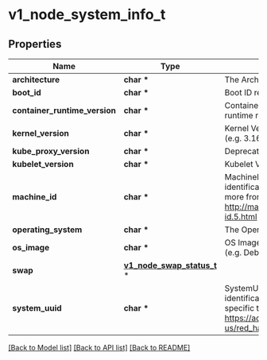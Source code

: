 # v1_node_system_info_t

## Properties
Name | Type | Description | Notes
------------ | ------------- | ------------- | -------------
**architecture** | **char \*** | The Architecture reported by the node | 
**boot_id** | **char \*** | Boot ID reported by the node. | 
**container_runtime_version** | **char \*** | ContainerRuntime Version reported by the node through runtime remote API (e.g. containerd://1.4.2). | 
**kernel_version** | **char \*** | Kernel Version reported by the node from &#39;uname -r&#39; (e.g. 3.16.0-0.bpo.4-amd64). | 
**kube_proxy_version** | **char \*** | Deprecated: KubeProxy Version reported by the node. | 
**kubelet_version** | **char \*** | Kubelet Version reported by the node. | 
**machine_id** | **char \*** | MachineID reported by the node. For unique machine identification in the cluster this field is preferred. Learn more from man(5) machine-id: http://man7.org/linux/man-pages/man5/machine-id.5.html | 
**operating_system** | **char \*** | The Operating System reported by the node | 
**os_image** | **char \*** | OS Image reported by the node from /etc/os-release (e.g. Debian GNU/Linux 7 (wheezy)). | 
**swap** | [**v1_node_swap_status_t**](v1_node_swap_status.md) \* |  | [optional] 
**system_uuid** | **char \*** | SystemUUID reported by the node. For unique machine identification MachineID is preferred. This field is specific to Red Hat hosts https://access.redhat.com/documentation/en-us/red_hat_subscription_management/1/html/rhsm/uuid | 

[[Back to Model list]](../README.md#documentation-for-models) [[Back to API list]](../README.md#documentation-for-api-endpoints) [[Back to README]](../README.md)


